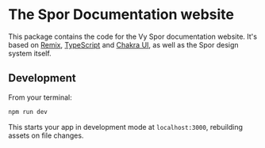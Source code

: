 # The Spor Documentation website

This package contains the code for the Vy Spor documentation website.
It's based on [Remix](https://remix.run/docs), [TypeScript](https://typescriptlang.org) and [Chakra UI](https://chakra-ui.com/), as well as the Spor design system itself.

## Development

From your terminal:

```sh
npm run dev
```

This starts your app in development mode at `localhost:3000`, rebuilding assets on file changes.
